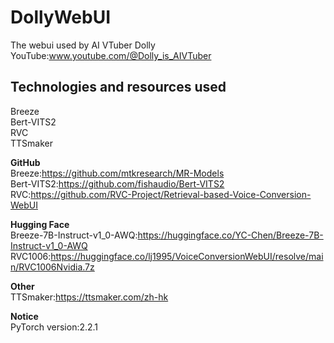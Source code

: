 # DollyWebUI
The webui used by AI VTuber Dolly  
YouTube:www.youtube.com/@Dolly_is_AIVTuber  

## Technologies and resources used
Breeze  
Bert-VITS2  
RVC  
TTSmaker  

**GitHub**  
Breeze:https://github.com/mtkresearch/MR-Models  
Bert-VITS2:https://github.com/fishaudio/Bert-VITS2  
RVC:https://github.com/RVC-Project/Retrieval-based-Voice-Conversion-WebUI  

**Hugging Face**  
Breeze-7B-Instruct-v1_0-AWQ:https://huggingface.co/YC-Chen/Breeze-7B-Instruct-v1_0-AWQ  
RVC1006:https://huggingface.co/lj1995/VoiceConversionWebUI/resolve/main/RVC1006Nvidia.7z  

**Other**  
TTSmaker:https://ttsmaker.com/zh-hk  

**Notice**  
PyTorch version:2.2.1  
